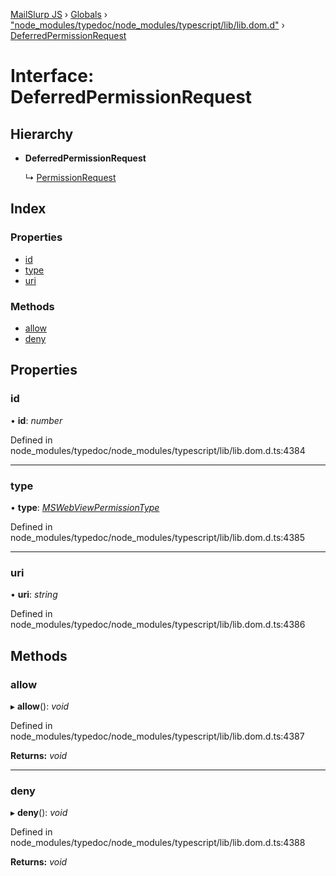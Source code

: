 [MailSlurp JS](../README.md) › [Globals](../globals.md) › ["node_modules/typedoc/node_modules/typescript/lib/lib.dom.d"](../modules/_node_modules_typedoc_node_modules_typescript_lib_lib_dom_d_.md) › [DeferredPermissionRequest](_node_modules_typedoc_node_modules_typescript_lib_lib_dom_d_.deferredpermissionrequest.md)

# Interface: DeferredPermissionRequest

## Hierarchy

* **DeferredPermissionRequest**

  ↳ [PermissionRequest](_node_modules_typedoc_node_modules_typescript_lib_lib_dom_d_.permissionrequest.md)

## Index

### Properties

* [id](_node_modules_typedoc_node_modules_typescript_lib_lib_dom_d_.deferredpermissionrequest.md#id)
* [type](_node_modules_typedoc_node_modules_typescript_lib_lib_dom_d_.deferredpermissionrequest.md#type)
* [uri](_node_modules_typedoc_node_modules_typescript_lib_lib_dom_d_.deferredpermissionrequest.md#uri)

### Methods

* [allow](_node_modules_typedoc_node_modules_typescript_lib_lib_dom_d_.deferredpermissionrequest.md#allow)
* [deny](_node_modules_typedoc_node_modules_typescript_lib_lib_dom_d_.deferredpermissionrequest.md#deny)

## Properties

###  id

• **id**: *number*

Defined in node_modules/typedoc/node_modules/typescript/lib/lib.dom.d.ts:4384

___

###  type

• **type**: *[MSWebViewPermissionType](../modules/_node_modules_typedoc_node_modules_typescript_lib_lib_dom_d_.md#mswebviewpermissiontype)*

Defined in node_modules/typedoc/node_modules/typescript/lib/lib.dom.d.ts:4385

___

###  uri

• **uri**: *string*

Defined in node_modules/typedoc/node_modules/typescript/lib/lib.dom.d.ts:4386

## Methods

###  allow

▸ **allow**(): *void*

Defined in node_modules/typedoc/node_modules/typescript/lib/lib.dom.d.ts:4387

**Returns:** *void*

___

###  deny

▸ **deny**(): *void*

Defined in node_modules/typedoc/node_modules/typescript/lib/lib.dom.d.ts:4388

**Returns:** *void*
